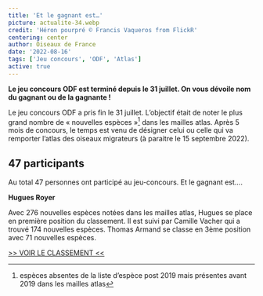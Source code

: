 ```yaml
---
title: 'Et le gagnant est…'
picture: actualite-34.webp
credit: 'Héron pourpré © Francis Vaqueros from FlickR'
centering: center
author: Oiseaux de France
date: '2022-08-16'
tags: ['Jeu concours', 'ODF', 'Atlas']
active: true
---
```


**Le jeu concours ODF est terminé depuis le 31 juillet. On vous dévoile nom du gagnant ou de la gagnante !**

Le jeu concours ODF a pris fin le 31 juillet. L’objectif était de noter le plus grand nombre de « nouvelles espèces »[^*] dans les mailles atlas. Après 5 mois de concours, le temps est venu de désigner celui ou celle qui va remporter l’atlas des oiseaux migrateurs (à paraitre le 15 septembre 2022).

[^*]: espèces absentes de la liste d’espèce post 2019 mais présentes avant 2019 dans les mailles atlas

## 47 participants

Au total 47 personnes ont participé au jeu-concours. Et le gagnant est….

**Hugues Royer**

Avec 276 nouvelles espèces notées dans les mailles atlas, Hugues se place en première position du classement. Il est suivi par Camille Vacher qui a trouvé 174 nouvelles espèces. Thomas Armand se classe en 3ème position avec 71 nouvelles espèces.

<div style="align-center"><a href="https://www.cocheurs.fr/classements/classement_odf.php" target="_blank">>> VOIR LE CLASSEMENT <<</a></br></div>
